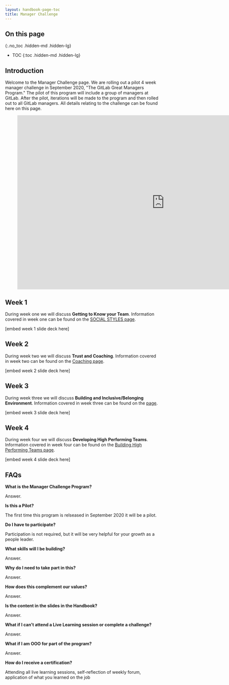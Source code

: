 ```yaml
---
layout: handbook-page-toc
title: Manager Challenge
---
```


## On this page
{:.no_toc .hidden-md .hidden-lg}

- TOC
{:toc .hidden-md .hidden-lg}

## Introduction

Welcome to the Manager Challenge page. We are rolling out a pilot 4 week manager challenge in September 2020, "The GitLab Great Managers Program." The pilot of this program will include a group of managers at GitLab. After the pilot, iterations will be made to the program and then rolled out to all GitLab managers. All details relating to the challenge can be found here on this page. 

<figure class="video_container">
<iframe src="https://docs.google.com/presentation/d/e/2PACX-1vST_3shd7g0Y6E46JaCdtpXKHfj6D8TAjF-fgZ4IiZ_1NETN2f8ROjBE6NtOpCSs0YXwWgYq-oHryO9/embed?start=true&loop=false&delayms=3000" frameborder="0" width="960" height="569" allowfullscreen="true" mozallowfullscreen="true" webkitallowfullscreen="true"></iframe>
</figure>

## Week 1

During week one we will discuss **Getting to Know your Team**. Information covered in week one can be found on the [SOCIAL STYLES page](/handbook/people-group/learning-and-development/emotional-intelligence/social-styles/). 

[embed week 1 slide deck here] 

## Week 2

During week two we will discuss **Trust and Coaching**. Information covered in week two can be found on the [Coaching page](/handbook/people-group/learning-and-development/career-development/coaching/). 

[embed week 2 slide deck here] 

## Week 3

During week three we will discuss **Building and Inclusive/Belonging Environment**. Information covered in week three can be found on the [page](). 

[embed week 3 slide deck here] 

## Week 4

During week four we will discuss **Developing High Performing Teams**. Information covered in week four can be found on the [Building High Performing Teams page](/handbook/people-group/learning-and-development/building-high-performing-teams/).  

[embed week 4 slide deck here] 


## FAQs

**What is the Manager Challenge Program?**

Answer. 

**Is this a Pilot?**

The first time this program is relseased in September 2020 it will be a pilot. 

**Do I have to participate?**

Participation is not required, but it will be very helpful for your growth as a people leader. 

**What skills will I be building?**

Answer. 

**Why do I need to take part in this?**

Answer. 

**How does this complement our values?**

Answer. 

**Is the content in the slides in the Handbook?**

Answer. 

**What if I can’t attend a Live Learning session or complete a challenge?**

Answer. 

**What if I am OOO for part of the program?**

Answer. 

**How do I receive a certification?**

Attending all live learning sessions, self-reflection of weekly forum, application of what you learned on the job 
